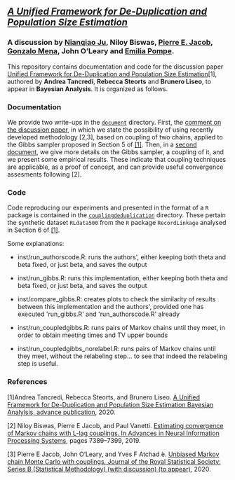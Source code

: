## *[A Unified Framework for De-Duplication and Population Size Estimation](https://projecteuclid.org/euclid.ba/1551949260)* 

### A discussion by [Nianqiao Ju](https://phylliswithdata.com/about/), Niloy Biswas, [Pierre E. Jacob](https://sites.google.com/site/pierrejacob/), [Gonzalo Mena](http://gomena.github.io), John O’Leary and [Emilia Pompe](https://www.stats.ox.ac.uk/~pompe/).


This repository contains documentation and code for the discussion paper [Unified Framework for De-Duplication and Population Size Estimation](https://projecteuclid.org/euclid.ba/1551949260)[1], authored by **Andrea Tancredi**, **Rebecca Steorts**  and **Brunero Liseo**,  to appear in **Bayesian Analysis**. It is organized as follows.

### Documentation
We provide two write-ups in the [`document`](https://github.com/EmiliaPompe/discussion_unified_framework/tree/master/document) directory. First, the [comment on the discussion paper](https://github.com/EmiliaPompe/discussion_unified_framework/blob/master/document/badiscussion.pdf), 
in which we state the possibility of using recently developed methodology [2,3], based on coupling of two chains, applied to the Gibbs sampler proposed in Section 5 of [[1]](https://projecteuclid.org/euclid.ba/1551949260). Then, in a [second document](https://github.com/EmiliaPompe/discussion_unified_framework/blob/master/document/documentation.pdf), we give more details on the Gibbs sampler, a coupling of it, and we present some empirical results. These indicate that coupling techniques are applicable, as a proof of concept, and can provide useful convergence assesments following [2].

### Code
Code reproducing our experiments and presented in the format of a `R` package is contained in the [`couplingdeduplication`](https://github.com/EmiliaPompe/discussion_unified_framework/tree/master/couplingdeduplication) directory. These pertain the synthetic dataset `RLdata500` from the `R` package `RecordLinkage` analysed in Section 6 of [[1]](https://projecteuclid.org/euclid.ba/1551949260).

Some explanations:

- inst/run_authorscode.R: runs the authors', either keeping both theta and beta fixed, or just beta, and saves the output 

- inst/run_gibbs.R: runs this implementation, either keeping both theta and beta fixed, or just beta, and saves the output 

- inst/compare_gibbs.R: creates plots to check the similarity of results between this implementation and the authors', provided
one has executed 'run_gibbs.R' and 'run_authorscode.R' already

- inst/run_coupledgibbs.R: runs pairs of Markov chains until they meet, in order to obtain meeting times and TV upper bounds

- inst/run_coupledgibbs_norelabel.R: runs pairs of Markov chains until they meet, without the relabeling step...
to see that indeed the relabeling step is useful.


### References
[1]Andrea Tancredi, Rebecca Steorts, and Brunero Liseo. [A Unified Framework for De-Duplication and Population Size Estimation Bayesian Analylsis, advance publication](https://projecteuclid.org/euclid.ba/1551949260), 2020.

[2] Niloy Biswas, Pierre E Jacob, and Paul Vanetti. [Estimating convergence of Markov chains with L-lag couplings. In Advances in Neural Information Processing Systems](https://papers.nips.cc/paper/8958-estimating-convergence-of-markov-chains-with-l-lag-couplings), pages 7389–7399, 2019. 

[3] Pierre E Jacob, John O’Leary, and Yves F Atchad ́e. [Unbiased Markov chain Monte Carlo with couplings. Journal of the Royal Statistical Society: Series B (Statistical Methodology) (with discussion) (to appear)](https://rss.onlinelibrary.wiley.com/doi/full/10.1111/rssb.12336), 2020. 








